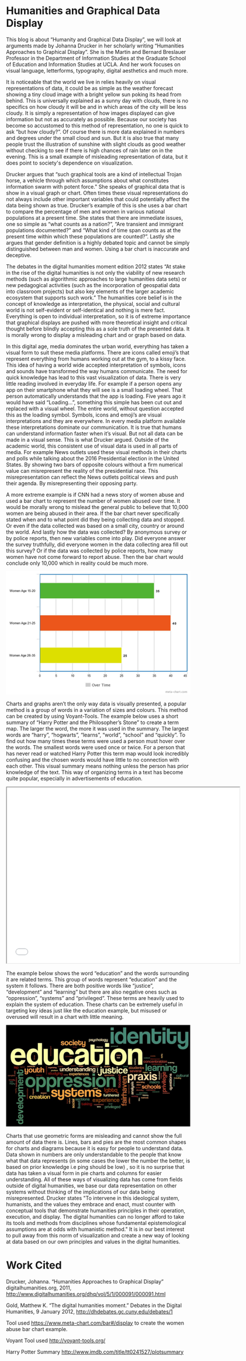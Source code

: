 # Humanities and Graphical Data Display


This blog is about “Humanity and Graphical Data Display”, we will look at arguments made by Johanna Drucker in her scholarly writing “Humanities Approaches to Graphical Display”. She is the Martin and Bernard Breslauer Professor in the Department of Information Studies at the Graduate School of Education and Information Studies at UCLA. And her work focuses on visual language, letterforms, typography, digital aesthetics and much more. 

It is noticeable that the world we live in relies heavily on visual representations of data, it could be as simple as the weather forecast showing a tiny cloud image with a bright yellow sun poking its head from behind. This is universally explained as a sunny day with clouds, there is no specifics on how cloudy it will be and in which areas of the city will be less cloudy. It is simply a representation of how images displayed can give information but not as accurately as possible. Because our society has become so accustomed to this method of representation, no one is quick to ask “but how cloudy?”. Of course there is more data explained in numbers and degrees under the small cloud and sun. But it is also true that many people trust the illustration of sunshine with slight clouds as good weather without checking to see if there is high chances of rain later on in the evening. This is a small example of misleading representation of data, but it does point to society's dependence on visualization. 

Drucker argues that “such graphical tools are a kind of intellectual Trojan horse, a vehicle through which assumptions about what constitutes information swarm with potent force." She speaks of graphical data that is show in a visual graph or chart. Often times these visual representations do not always include other important variables that could potentially affect the data being shown as true. Drucker’s example of this is she uses a bar chart to compare the percentage of men and women in various national populations at a present time. She states that there are immediate issues, one so simple as “what counts as a nation?”, “Are transient and immigrant populations documented?” and “What kind of time span counts as at the present time within which these populations are counted?”. Lastly she argues that gender definition is a highly debated topic and cannot be simply distinguished between man and women. Using a bar chart is inaccurate and deceptive. 
	
The debates in the digital humanities moment edition 2012 states “At stake in the rise of the digital humanities is not only the viability of new research methods (such as algorithmic approaches to large humanities data sets) or new pedagogical activities (such as the incorporation of geospatial data into classroom projects) but also key elements of the larger academic ecosystem that supports such work.” The humanities core belief is in the concept of knowledge as interpretation, the physical, social and cultural world is not self-evident or self-identical and nothing is mere fact. Everything is open to individual interpretation, so it is of extreme importance that graphical displays are pushed with more theoretical insight and critical thought before blindly accepting this as a sole truth of the presented data. It is morally wrong to display a misleading chart and or graph based on data. 

In this digital age, media dominates the urban world, everything has taken a visual form to suit these media platforms. There are icons called emoji’s that represent everything from humans working out at the gym, to a kissy face. This idea of having a world wide accepted interpretation of symbols, icons and sounds have transformed the way humans communicate. The need for quick knowledge has lead to this vast visualization of data. There is very little reading involved in everyday life. For example if a person opens any app on their smartphone what they will see is a small loading wheel. That person automatically understands that the app is loading. Five years ago it would have said “Loading…”, something this simple has been cut out and replaced with a visual wheel. The entire world, without question accepted this as the loading symbol.  Symbols, icons and emoji’s are visual interpretations and they are everywhere. In every media platform available these interpretations dominate our communication. It is true that humans can understand information faster when it’s visual. But not all data can be made in a visual sense. This is what Drucker argued. Outside of the academic world, this consistent use of visual data is used in all parts of media. For example News outlets used these visual methods in their charts and polls while talking about the 2016 Presidential election in the United States. By showing two bars of opposite colours without a firm numerical value can misrepresent the reality of the presidential race. This misrepresentation can reflect the News outlets political views and push their agenda. By misrepresenting their opposing party. 

A more extreme example is if CNN had a news story of women abuse and used a bar chart to represent the number of women abused over time. It would be morally wrong to mislead the general public to believe that 10,000 women are being abused in their area. If the bar chart never specifically stated when and to what point did they being collecting data and stopped. Or even if the data collected was based on a small city, country or around the world. And lastly how the data was collected? By anonymous survey or by police reports, then new variables come into play. Did everyone answer the survey truthfully, did everyone women in the data collecting area fill out this survey? Or if the data was collected by police reports, how many women have not come forward to report abuse. Then the bar chart would conclude only 10,000 which in reality could be much more. 

<img src="meta-chart.jpeg" alt="example img">

Charts and graphs aren’t the only way data is visually presented, a popular method is a group of words in a variation of sizes and colours. This method can be created by using Voyant-Tools. The example below uses a short summary of “Harry Potter and the Philosopher’s Stone” to create a term map. The larger the word, the more it was used in the summary. The largest words are “harry”, “hogwarts”, “learns”, “world”, “school” and “quickly”. To find out how many times these terms were used a person must hover over the words. The smallest words were used once or twice. For a person that has never read or watched Harry Potter this term map would look incredibly confusing and the chosen words would have little to no connection with each other. This visual summary means nothing unless the person has prior knowledge of the text. This way of organizing terms in a text has become quite popular, especially in advertisements of education.  

<iframe style='width: 637px; height: 480px;' src='//voyant-tools.org/tool/Cirrus/?visible=65&corpus=27b2fcd18269cbe6ee30f06ee83c6e00'></iframe>

The example below shows the word “education” and the words surrounding it are related terms. This group of words represent “education” and the system it follows. There are both positive words like “justice”, “development” and “learning” but there are also negative ones such as “oppression”, “systems” and “privileged”. These terms are heavily used to explain the system of education. These charts can be extremely useful in targeting key ideas just like the education example, but misused or overused will result in a chart with little meaning. 

<img src="education.jpg" alt="education example">

Charts that use geometric forms are misleading and cannot show the full amount of data there is. Lines, bars and pies are the most common shapes for charts and diagrams because it is easy for people to understand data. Data shown in numbers are only understandable to the people that know what that data represents (in some cases the lower the number the better, is based on prior knowledge i.e ping should be low) , so it is no surprise that data has taken a visual form in pie charts and columns for easier understanding.  All of these ways of visualizing data has come from fields outside of digital humanities, we base our data representation on other systems without thinking of the implications of our data being misrepresented. Drucker states "To intervene in this ideological system, humanists, and the values they embrace and enact, must counter with conceptual tools that demonstrate humanities principles in their operation, execution, and display. The digital humanities can no longer afford to take its tools and methods from disciplines whose fundamental epistemological assumptions are at odds with humanistic method." It is in our best interest to pull away from this norm of visualization and create a new way of looking at data based on our own principles and values in the digital humanities.


# Work Cited

Drucker, Johanna. “Humanities Approaches to Graphical Display” digitalhumanities.org, 2011, http://www.digitalhumanities.org/dhq/vol/5/1/000091/000091.html 

Gold, Matthew K. “The digital humanities moment.” Debates in the Digital Humanities, 9 January 2012, http://dhdebates.gc.cuny.edu/debates/1  

Tool used https://www.meta-chart.com/bar#/display to create the women abuse bar chart example. 

Voyant Tool used http://voyant-tools.org/

Harry Potter Summary http://www.imdb.com/title/tt0241527/plotsummary 

